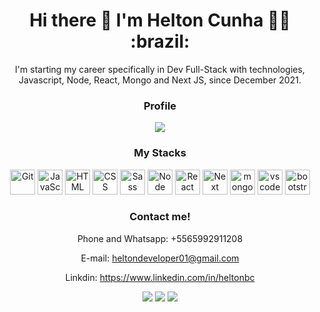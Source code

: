 <div align='center'>
<h1>
  Hi there 👋 I'm Helton Cunha 👨‍💻 :brazil:
</h1>

I'm starting my career specifically in Dev Full-Stack with technologies, Javascript, Node, React, Mongo and Next JS, since December 2021.
  
### Profile
  <img src="https://github-readme-stats.vercel.app/api?username=heltonbc&show_icons=true&theme=dark&include_all_commits=true&count_private=true&count_public=true" />
  
### My Stacks
<img alt="Git" src="https://cdn.jsdelivr.net/gh/devicons/devicon/icons/git/git-original.svg" width=40 height=40 /> <img alt="JavaScript" src="https://cdn.jsdelivr.net/gh/devicons/devicon/icons/javascript/javascript-original.svg" width=40 height=40 /> <img alt="HTML" src="https://cdn.jsdelivr.net/gh/devicons/devicon/icons/html5/html5-original.svg" width=40 height=40 /> <img alt="CSS" src="https://cdn.jsdelivr.net/gh/devicons/devicon/icons/css3/css3-original.svg" width=40 height=40 /> <img alt="Sass" src="https://cdn.jsdelivr.net/gh/devicons/devicon/icons/sass/sass-original.svg" width=40 height=40 /> <img alt="Node" src="https://cdn.jsdelivr.net/gh/devicons/devicon/icons/nodejs/nodejs-original.svg" width=40 height=40 /> <img alt="React" src="https://cdn.jsdelivr.net/gh/devicons/devicon/icons/react/react-original.svg" width=40 height=40 /> <img alt="Next" src="https://cdn.jsdelivr.net/gh/devicons/devicon/icons/nextjs/nextjs-original.svg" width=40 height=40 /> <img alt="mongodb" src="https://cdn.jsdelivr.net/gh/devicons/devicon/icons/mongodb/mongodb-original.svg" width=40 height=40 /> <img alt="vscode" src="https://cdn.jsdelivr.net/gh/devicons/devicon/icons/vscode/vscode-original.svg" width=40 height=40 /> <img alt="bootstrap" src="https://cdn.jsdelivr.net/gh/devicons/devicon/icons/bootstrap/bootstrap-original.svg" width=40 height=40 />
  
### Contact me!
Phone and Whatsapp: +5565992911208

E-mail: heltondeveloper01@gmail.com

Linkdin: https://www.linkedin.com/in/heltonbc

<a href="https://wa.me/5565992911208" target="_blank"><img src="https://img.shields.io/badge/WhatsApp-25D366?style=for-the-badge&logo=whatsapp&logoColor=white" target="_blank"></a> <a href="mailto:heltondeveloper01@gmail.com"><img src="https://img.shields.io/badge/Gmail-D14836?style=for-the-badge&logo=gmail&logoColor=white" target="_blank"></a> <a href="https://www.linkedin.com/in/heltonbc" target="_blank"><img src="https://img.shields.io/badge/-LinkedIn-%230077B5?style=for-the-badge&logo=linkedin&logoColor=white" target="_blank"></a>
</div>

